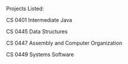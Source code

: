 Projects Listed:

CS 0401 Intermediate Java


CS 0445 Data Structures


CS 0447 Assembly and Computer Organization


CS 0449 Systems Software

